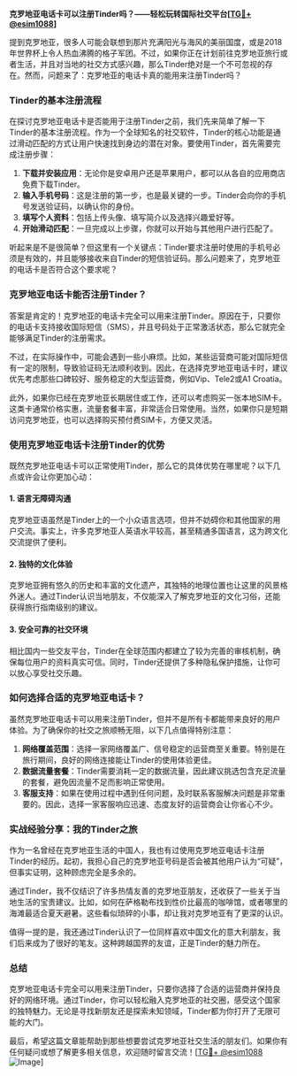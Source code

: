 **克罗地亚电话卡可以注册Tinder吗？——轻松玩转国际社交平台[[TG💪+ @esim1088](https://t.me/s/esim1088)]**

提到克罗地亚，很多人可能会联想到那片充满阳光与海风的美丽国度，或是2018年世界杯上令人热血沸腾的格子军团。不过，如果你正在计划前往克罗地亚旅行或者生活，并且对当地的社交方式感兴趣，那么Tinder绝对是一个不可忽视的存在。然而，问题来了：克罗地亚的电话卡真的能用来注册Tinder吗？

### Tinder的基本注册流程

在探讨克罗地亚电话卡是否能用于注册Tinder之前，我们先来简单了解一下Tinder的基本注册流程。作为一个全球知名的社交软件，Tinder的核心功能是通过滑动匹配的方式让用户快速找到身边的潜在对象。要使用Tinder，首先需要完成注册步骤：

1. **下载并安装应用**：无论你是安卓用户还是苹果用户，都可以从各自的应用商店免费下载Tinder。
2. **输入手机号码**：这是注册的第一步，也是最关键的一步。Tinder会向你的手机号发送验证码，以确认你的身份。
3. **填写个人资料**：包括上传头像、填写简介以及选择兴趣爱好等。
4. **开始滑动匹配**：一旦完成以上步骤，你就可以开始与其他用户进行匹配了。

听起来是不是很简单？但这里有一个关键点：Tinder要求注册时使用的手机号必须是有效的，并且能够接收来自Tinder的短信验证码。那么问题来了，克罗地亚的电话卡是否符合这个要求呢？

### 克罗地亚电话卡能否注册Tinder？

答案是肯定的！克罗地亚的电话卡完全可以用来注册Tinder。原因在于，只要你的电话卡支持接收国际短信（SMS），并且号码处于正常激活状态，那么它就完全能够满足Tinder的注册需求。

不过，在实际操作中，可能会遇到一些小麻烦。比如，某些运营商可能对国际短信有一定的限制，导致验证码无法顺利收到。因此，在选择克罗地亚电话卡时，建议优先考虑那些口碑较好、服务稳定的大型运营商，例如Vip、Tele2或A1 Croatia。

此外，如果你已经在克罗地亚长期居住或工作，还可以考虑购买一张本地SIM卡。这类卡通常价格实惠，流量套餐丰富，非常适合日常使用。当然，如果你只是短期访问克罗地亚，也可以选择购买预付费SIM卡，方便又灵活。

### 使用克罗地亚电话卡注册Tinder的优势

既然克罗地亚电话卡可以正常使用Tinder，那么它的具体优势在哪里呢？以下几点或许会让你更加心动：

#### 1. **语言无障碍沟通**
克罗地亚语虽然是Tinder上的一个小众语言选项，但并不妨碍你和其他国家的用户交流。事实上，许多克罗地亚人英语水平较高，甚至精通多国语言，这为跨文化交流提供了便利。

#### 2. **独特的文化体验**
克罗地亚拥有悠久的历史和丰富的文化遗产，其独特的地理位置也让这里的风景格外迷人。通过Tinder认识当地朋友，不仅能深入了解克罗地亚的文化习俗，还能获得旅行指南级别的建议。

#### 3. **安全可靠的社交环境**
相比国内一些交友平台，Tinder在全球范围内都建立了较为完善的审核机制，确保每位用户的资料真实可信。同时，Tinder还提供了多种隐私保护措施，让你可以放心享受社交乐趣。

### 如何选择合适的克罗地亚电话卡？

虽然克罗地亚电话卡可以用来注册Tinder，但并不是所有卡都能带来良好的用户体验。为了确保你的社交之旅顺畅无阻，以下几点值得特别注意：

1. **网络覆盖范围**：选择一家网络覆盖广、信号稳定的运营商至关重要。特别是在旅行期间，良好的网络连接能让Tinder的使用体验更佳。
2. **数据流量套餐**：Tinder需要消耗一定的数据流量，因此建议挑选包含充足流量的套餐，避免因流量不足而影响正常使用。
3. **客服支持**：如果在使用过程中遇到任何问题，及时联系客服解决问题是非常重要的。因此，选择一家客服响应迅速、态度友好的运营商会让你省心不少。

### 实战经验分享：我的Tinder之旅

作为一名曾经在克罗地亚生活的中国人，我也有过使用克罗地亚电话卡注册Tinder的经历。起初，我担心自己的克罗地亚号码是否会被其他用户认为“可疑”，但事实证明，这种顾虑完全是多余的。

通过Tinder，我不仅结识了许多热情友善的克罗地亚朋友，还收获了一些关于当地生活的宝贵建议。比如，如何在萨格勒布找到性价比最高的咖啡馆，或者哪里的海滩最适合夏天避暑。这些看似琐碎的小事，却让我对克罗地亚有了更深的认识。

值得一提的是，我还通过Tinder认识了一位同样喜欢中国文化的意大利朋友，我们后来成为了很好的笔友。这种跨越国界的友谊，正是Tinder的魅力所在。

### 总结

克罗地亚电话卡完全可以用来注册Tinder，只要你选择了合适的运营商并保持良好的网络环境。通过Tinder，你可以轻松融入克罗地亚的社交圈，感受这个国家的独特魅力。无论是寻找新朋友还是探索未知领域，Tinder都为你打开了无限可能的大门。

最后，希望这篇文章能帮助到那些想要尝试克罗地亚社交生活的朋友们。如果你有任何疑问或想了解更多相关信息，欢迎随时留言交流！[[TG💪+ @esim1088](https://t.me/s/esim1088) ![Image](https://i.postimg.cc/4NQfJmqS/Snipaste-2025-05-13-00-14-12.png)]